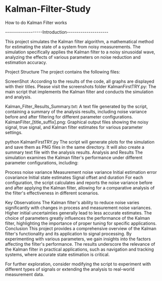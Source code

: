 # Kalman-Filter-Study
How to do Kalman Filter works

-------------------Introduction---------------------

This project simulates the Kalman filter algorithm, a mathematical method for estimating the state of a system from noisy measurements. The simulation specifically applies the Kalman filter to a noisy sinusoidal wave, analyzing the effects of various parameters on noise reduction and estimation accuracy.

Project Structure
The project contains the following files:

ScreenShot :According to the results of the code, all graphs are displayed with their titles. Please visit the screenshots folder
KalmanFirstTRY.py: The main script that implements the Kalman filter and conducts the simulation and analysis.

Kalman_Filter_Results_Summary.txt: A text file generated by the script, containing a summary of the analysis results, including noise variance before and after filtering for different parameter configurations.
KalmanFilter_[title_suffix].png: Graphical output files showing the noisy signal, true signal, and Kalman filter estimates for various parameter settings.

python KalmanFirstTRY.py
The script will generate plots for the simulation and save them as PNG files in the same directory. It will also create a summary text file with the analysis results.
Analysis and Results
The simulation examines the Kalman filter's performance under different parameter configurations, including:

Process noise variance
Measurement noise variance
Initial estimation error covariance
Initial state estimates
Signal offset and duration
For each configuration, the script calculates and reports the noise variance before and after applying the Kalman filter, allowing for a comparative analysis of the filter's effectiveness in different scenarios.

Key Observations
The Kalman filter's ability to reduce noise varies significantly with changes in process and measurement noise variances.
Higher initial uncertainties generally lead to less accurate estimates.
The choice of parameters greatly influences the performance of the Kalman filter, highlighting the importance of proper tuning for specific applications.
Conclusion
This project provides a comprehensive overview of the Kalman filter's functionality and its application to signal processing. By experimenting with various parameters, we gain insights into the factors affecting the filter's performance. The results underscore the relevance of the Kalman filter in practical applications, such as navigation and tracking systems, where accurate state estimation is critical.

For further exploration, consider modifying the script to experiment with different types of signals or extending the analysis to real-world measurement data.

